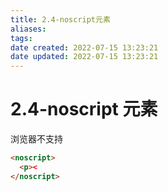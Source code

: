 ```yaml
---
title: 2.4-noscript元素
aliases: 
tags: 
date created: 2022-07-15 13:23:21
date updated: 2022-07-15 13:23:21
---
```


# 2.4-noscript 元素
浏览器不支持
```html
<noscript>
  <p><
</noscript>
```